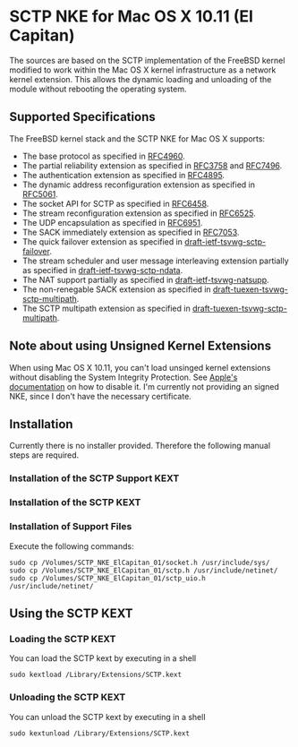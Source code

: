 # SCTP NKE for Mac OS X 10.11 (El Capitan)

The sources are based on the SCTP implementation of the FreeBSD kernel modified to work
within the Mac OS X kernel infrastructure as a network kernel extension. This allows
the dynamic loading and unloading of the module without rebooting the operating system.

## Supported Specifications
The FreeBSD kernel stack and the SCTP NKE for Mac OS X supports:
* The base protocol as specified in [RFC4960](https://tools.ietf.org/html/rfc4960).
* The partial reliability extension as specified in [RFC3758](https://tools.ietf.org/html/rfc3758) and [RFC7496](https://tools.ietf.org/html/rfc7496).
* The authentication extension as specified in [RFC4895](https://tools.ietf.org/html/rfc4895).
* The dynamic address reconfiguration extension as specified in [RFC5061](https://tools.ietf.org/html/rfc5061).
* The socket API for SCTP as specified in [RFC6458](https://tools.ietf.org/html/rfc6458).
* The stream reconfiguration extension as specified in [RFC6525](https://tools.ietf.org/html/rfc6525).
* The UDP encapsulation as specified in [RFC6951](https://tools.ietf.org/html/rfc6951).
* The SACK immediately extension as specified in [RFC7053](https://tools.ietf.org/html/rfc7053).
* The quick failover extension as specified in [draft-ietf-tsvwg-sctp-failover](https://tools.ietf.org/html/draft-ietf-tsvwg-sctp-failover).
* The stream scheduler and user message interleaving extension partially as specified in [draft-ietf-tsvwg-sctp-ndata](https://tools.ietf.org/html/draft-ietf-tsvwg-sctp-ndata).
* The NAT support partially as specified in [draft-ietf-tsvwg-natsupp](https://tools.ietf.org/html/draft-ietf-tsvwg-natsupp).
* The non-renegable SACK extension as specified in [draft-tuexen-tsvwg-sctp-multipath](https://tools.ietf.org/html/draft-tuexen-tsvwg-sctp-mutipath).
* The SCTP multipath extension as specified in [draft-tuexen-tsvwg-sctp-multipath](https://tools.ietf.org/html/draft-tuexen-tsvwg-sctp-multipath).

## Note about using Unsigned Kernel Extensions
When using Mac OS X 10.11, you can't load unsinged kernel extensions without disabling the System Integrity Protection.
See [Apple's documentation](https://developer.apple.com/library/mac/documentation/Security/Conceptual/System_Integrity_Protection_Guide/ConfiguringSystemIntegrityProtection/ConfiguringSystemIntegrityProtection.html) on how to disable it.
I'm currently not providing an signed NKE, since I don't have the necessary certificate.

## Installation
Currently there is no installer provided. Therefore the following manual steps are required.

### Installation of the SCTP Support KEXT

### Installation of the SCTP KEXT

### Installation of Support Files
Execute the following commands:
```
sudo cp /Volumes/SCTP_NKE_ElCapitan_01/socket.h /usr/include/sys/
sudo cp /Volumes/SCTP_NKE_ElCapitan_01/sctp.h /usr/include/netinet/
sudo cp /Volumes/SCTP_NKE_ElCapitan_01/sctp_uio.h /usr/include/netinet/
```
## Using the SCTP KEXT
### Loading the SCTP KEXT
You can load the SCTP kext by executing in a shell
```
sudo kextload /Library/Extensions/SCTP.kext
```
### Unloading the SCTP KEXT
You can unload the SCTP kext by executing in a shell
```
sudo kextunload /Library/Extensions/SCTP.kext
```
